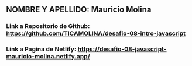 ## NOMBRE Y APELLIDO: Mauricio Molina

### Link a Repositorio de Github: https://github.com/TICAMOLINA/desafio-08-intro-javascript

### Link a Pagina de Netlify: https://desafio-08-javascript-mauricio-molina.netlify.app/